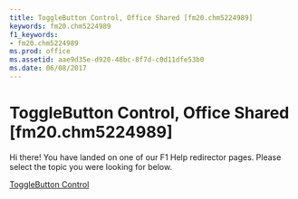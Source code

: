 ```yaml
---
title: ToggleButton Control, Office Shared [fm20.chm5224989]
keywords: fm20.chm5224989
f1_keywords:
- fm20.chm5224989
ms.prod: office
ms.assetid: aae9d35e-d920-48bc-8f7d-c0d11dfe53b0
ms.date: 06/08/2017
---
```



# ToggleButton Control, Office Shared [fm20.chm5224989]

Hi there! You have landed on one of our F1 Help redirector pages. Please select the topic you were looking for below.

[ToggleButton Control](http://msdn.microsoft.com/library/7ab852ce-0339-7c8b-1340-f5727cef0f56%28Office.15%29.aspx)

